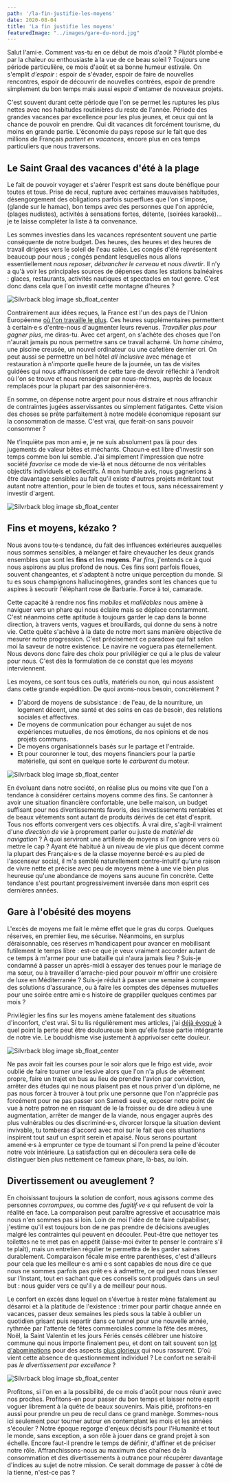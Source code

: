 ```yaml
---
path: '/la-fin-justifie-les-moyens'
date: 2020-08-04
title: 'La fin justifie les moyens'
featuredImage: "../images/gare-du-nord.jpg"
---
```


Salut l'ami·e. Comment vas-tu en ce début de mois d'août ? Plutôt plombé·e par la chaleur ou enthousiaste à la vue de ce beau soleil ? Toujours une période particulière, ce mois d'août et sa bonne humeur estivale. On s'emplit _d'espoir_ : espoir de s'évader, espoir de faire de nouvelles rencontres, espoir de découvrir de nouvelles contrées, espoir de prendre simplement du bon temps mais aussi espoir d'entamer de nouveaux projets.

C'est souvent durant cette période que l'on se permet les ruptures les plus nettes avec nos habitudes routinières du reste de l'année. Période des grandes vacances par excellence pour les plus jeunes, et ceux qui ont la chance de pouvoir en prendre. Qui dit vacances dit forcément tourisme, du moins en grande partie. L'économie du pays repose sur le fait que des millions de Français _partent en vacances_, encore plus en ces temps particuliers que nous traversons.

## Le Saint Graal des vacances d'été à la plage

Le fait de pouvoir voyager et s'aérer l'esprit est sans doute bénéfique pour toutes et tous. Prise de recul, rupture avec certaines mauvaises habitudes, désengorgement des obligations parfois superflues que l'on s'impose, (glande sur le hamac), bon temps avec des personnes que l'on apprécie, (plages nudistes), activités à sensations fortes, détente, (soirées karaoké)... je te laisse compléter la liste à ta convenance.

Les sommes investies dans les vacances représentent souvent une partie conséquente de notre budget. Des heures, des heures et des heures de travail dirigées vers le soleil de l'eau salée. Les congés d'été représentent beaucoup pour nous ; congés pendant lesquelles nous allons essentiellement _nous reposer_, _débrancher le cerveau_ et _nous divertir_. Il n'y a qu'à voir les principales sources de dépenses dans les stations balnéaires : glaces, restaurants, activités nautiques et spectacles en tout genre. C'est donc dans cela que l'on investit cette montagne d'heures ?

![Silvrback blog image sb_float_center](https://silvrback.s3.amazonaws.com/uploads/0a6a9c98-4060-49c0-9aa5-000ed1af3609/gare-du-nord.jpg)

Contrairement aux idées reçues, la France est l'un des pays de l'Union Européenne [où l'on travaille le plus](https://www.leparisien.fr/economie/emploi/temps-de-travail-les-francais-travaillent-ils-moins-que-leurs-voisins-22-04-2019-8058300.php). Ces heures supplémentaires permettent à certain·e·s d'entre-nous d'augmenter leurs revenus. _Travailler plus pour gagner plus_, me diras-tu. Avec cet argent, on s'achète des choses que l'on n'aurait jamais pu nous permettre sans ce travail acharné. Un _home cinéma_, une piscine creusée, un nouvel ordinateur ou une cafetière dernier cri. On peut aussi se permettre un bel hôtel _all inclusive_ avec ménage et restauration à n'importe quelle heure de la journée, un tas de visites guidées qui nous affranchissent de cette tare de devoir réfléchir à l'endroit où l'on se trouve et nous renseigner par nous-mêmes, auprès de locaux remplacés pour la plupart par des saisonnier·ère·s.

En somme, on dépense notre argent pour nous distraire et nous affranchir de contraintes jugées asservissantes ou simplement fatigantes. Cette vision des choses se prête parfaitement à notre modèle économique reposant sur la consommation de masse. C'est vrai, que ferait-on sans pouvoir consommer ?

Ne t'inquiète pas mon ami·e, je ne suis absolument pas là pour des jugements de valeur bêtes et méchants. Chacun·e est libre d'investir son temps comme bon lui semble. J'ai simplement l'impression que notre société _favorise_ ce mode de vie-là et nous détourne de nos véritables objectifs individuels et collectifs. À mon humble avis, nous gagnerions à être davantage sensibles au fait qu'il existe d'autres projets méritant tout autant notre attention, pour le bien de toutes et tous, sans nécessairement y investir d'argent.

![Silvrback blog image sb_float_center](https://silvrback.s3.amazonaws.com/uploads/926f1748-9581-4055-a761-f67a68a3b4b1/streetart-2.jpg)

## Fins et moyens, kézako ?

Nous avons tou·te·s tendance, du fait des influences extérieures auxquelles nous sommes sensibles, à mélanger et faire chevaucher les deux grands ensembles que sont les **fins** et les **moyens**. Par _fins_, j'entends ce à quoi nous aspirons au plus profond de nous. Ces fins sont parfois floues, souvent changeantes, et s'adaptent à notre unique perception du monde. Si tu es sous champignons hallucinogènes, grandes sont les chances que tu aspires à secourir l'éléphant rose de Barbarie. Force à toi, camarade.

Cette capacité à rendre nos fins _mobiles_ et _malléables_ nous amène à naviguer vers un phare qui nous éclaire mais se déplace constamment. C'est néanmoins cette aptitude à toujours garder le cap dans la bonne direction, à travers vents, vagues et brouillards, qui donne du sens à notre vie. Cette quête s'achève à la date de notre mort sans manière objective de mesurer notre progression. C'est précisément ce paradoxe qui fait selon moi la saveur de notre existence. Le navire ne voguera pas éternellement. Nous devons donc faire des choix pour privilégier ce qui a le plus de valeur pour nous. C'est dès la formulation de ce constat que les _moyens_ interviennent.

Les moyens, ce sont tous ces _outils_, matériels ou non, qui nous assistent dans cette grande expédition. De quoi avons-nous besoin, concrètement ?

- D'abord de moyens de subsistance : de l'eau, de la nourriture, un logement décent, une santé et des soins en cas de besoin, des relations sociales et affectives.
- De moyens de communication pour échanger au sujet de nos expériences mutuelles, de nos émotions, de nos opinions et de nos projets communs.
- De moyens organisationnels basés sur le partage et l'entraide.
- Et pour couronner le tout, des moyens financiers pour la partie matérielle, qui sont en quelque sorte le _carburant_ du moteur.

![Silvrback blog image sb_float_center](https://silvrback.s3.amazonaws.com/uploads/2cc0dc8d-1442-43b7-8b50-4ddaa0a29c79/vaches.jpg)

En évoluant dans notre société, on réalise plus ou moins vite que l'on a tendance à considérer certains moyens comme des fins. Se cantonner à avoir une situation financière confortable, une belle maison, un budget suffisant pour nos divertissements favoris, des investissements rentables et de beaux vêtements sont autant de produits dérivés de cet état d'esprit. Tous nos efforts convergent vers ces objectifs. À vrai dire, s'agit-il vraiment d'une _direction de vie_ à proprement parler ou juste de _matériel de navigation_ ? À quoi serviront une artillerie de moyens si l'on ignore vers où mettre le cap ? Ayant été habitué à un niveau de vie plus que décent comme la plupart des Français·e·s de la classe moyenne bercé·e·s au pied de l'ascenseur social, il m'a semblé naturellement contre-intuitif qu'une raison de vivre nette et précise avec peu de moyens mène à une vie bien plus heureuse qu'une abondance de moyens sans aucune fin concrète. Cette tendance s'est pourtant progressivement inversée dans mon esprit ces dernières années.

## Gare à l'obésité des moyens

L'excès de moyens me fait le même effet que le gras du corps. Quelques réserves, en premier lieu, me sécurise. Néanmoins, en surplus déraisonnable, ces réserves m'handicapent pour avancer en mobilisant futilement le temps libre : est-ce que je veux vraiment accorder autant de ce temps à m'armer pour une bataille qui n'aura jamais lieu ? Suis-je condamné à passer un après-midi à essayer des tenues pour le mariage de ma sœur, ou à travailler d'arrache-pied pour pouvoir m'offrir une croisière de luxe en Méditerranée ? Suis-je réduit à passer une semaine à comparer des solutions d'assurance, ou à faire les comptes des dépenses mutuelles pour une soirée entre ami·e·s histoire de grappiller quelques centimes par mois ?

Privilégier les fins sur les moyens amène fatalement des situations d'inconfort, c'est vrai. Si tu lis régulièrement mes articles, j'ai [déjà évoqué](https://paulelian.silvrback.com/sobriete-numerique-2-2) à quel point la perte peut être douloureuse bien qu'elle fasse partie intégrante de notre vie. Le bouddhisme vise justement à apprivoiser cette douleur.

![Silvrback blog image sb_float_center](https://silvrback.s3.amazonaws.com/uploads/f7ea86a3-c5a2-4700-91b2-2e58420906d3/origami_medium.jpg)

Ne pas avoir fait les courses pour le soir alors que le frigo est vide, avoir oublié de faire tourner une lessive alors que l'on n'a plus de vêtement propre, faire un trajet en bus au lieu de prendre l'avion par conviction, arrêter des études qui ne nous plaisent pas et nous priver d'un diplôme, ne pas nous forcer à trouver à tout prix une personne que l'on n'apprécie pas forcément pour ne pas passer son Samedi seul·e, exposer notre point de vue à notre patron·ne en risquant de le·la froisser ou de dire adieu à une augmentation, arrêter de manger de la viande, nous engager auprès des plus vulnérables ou des discriminé·e·s, divorcer lorsque la situation devient invivable, tu tomberas d'accord avec moi sur le fait que ces situations inspirent tout sauf un esprit serein et apaisé. Nous serons pourtant amené·e·s à emprunter ce type de tournant si l'on prend la peine d'écouter notre voix intérieure. La satisfaction qui en découlera sera celle de distinguer bien plus nettement ce fameux phare, là-bas, au loin.

## Divertissement ou aveuglement ?

En choisissant toujours la solution de confort, nous agissons comme des personnes _corrompues_, ou comme des _fugitif·ve·s_ qui refusent de voir la réalité en face. La comparaison peut paraître agressive et accusatrice mais nous n'en sommes pas si loin. Loin de moi l'idée de te faire culpabiliser, j'estime qu'il est toujours bon de ne pas prendre de décisions aveugles malgré les contraintes qui peuvent en découler. Peut-être que nettoyer tes toilettes ne te met pas en appétit (laisse-moi éviter te penser le contraire s'il te plaît), mais un entretien régulier te permettra de les garder saines durablement. Comparaison fécale mise entre parenthèses, c'est d'ailleurs pour cela que les meilleur·e·s ami·e·s sont capables de nous dire ce que nous ne sommes parfois pas prêt·e·s à admettre, ce qui peut nous blesser sur l'instant, tout en sachant que ces conseils sont prodigués dans un seul but : nous guider vers ce qu'il y a de meilleur pour nous.

Le confort en excès dans lequel on s'évertue à rester mène fatalement au désarroi et à la platitude de l'existence : trimer pour partir chaque année en vacances, passer deux semaines les pieds sous la table à oublier un quotidien grisant puis repartir dans ce tunnel pour une nouvelle année, rythmée par l'attente de fêtes commerciales comme la fête des mères, Noël, la Saint Valentin et les jours Fériés censés célébrer une histoire commune qui nous importe finalement peu, et dont on tait souvent son [lot d'abominations](https://www.youtube.com/watch?v=xGM7OUozct4) pour des aspects [plus glorieux](https://www.imdb.com/title/tt10880402/) qui nous rassurent. D'où vient cette absence de questionnement individuel ? Le confort ne serait-il pas _le divertissement par excellence_ ?

![Silvrback blog image sb_float_center](https://silvrback.s3.amazonaws.com/uploads/6245f264-8abe-4f95-b785-a24d984af087/streetart.jpg)

Profitons, si l'on en a la possibilité, de ce mois d'août pour nous réunir avec nos proches. Profitons-en pour passer du bon temps et laisser notre esprit voguer librement à la quête de beaux souvenirs. Mais pitié, profitons-en aussi pour prendre un peu de recul dans ce grand manège. Sommes-nous ici seulement pour tourner autour en contemplant les mois et les années s'écouler ? Notre époque regorge d'enjeux décisifs pour l'Humanité et tout le monde, sans exception, a son rôle à jouer dans ce grand projet à son échelle. Encore faut-il prendre le temps de définir, d'affiner et de préciser notre rôle. Affranchissons-nous au maximum des chaînes de la consommation et des divertissements à outrance pour récupérer davantage d'indices au sujet de notre mission. Ce serait dommage de passer à côté de la tienne, n'est-ce pas ?
